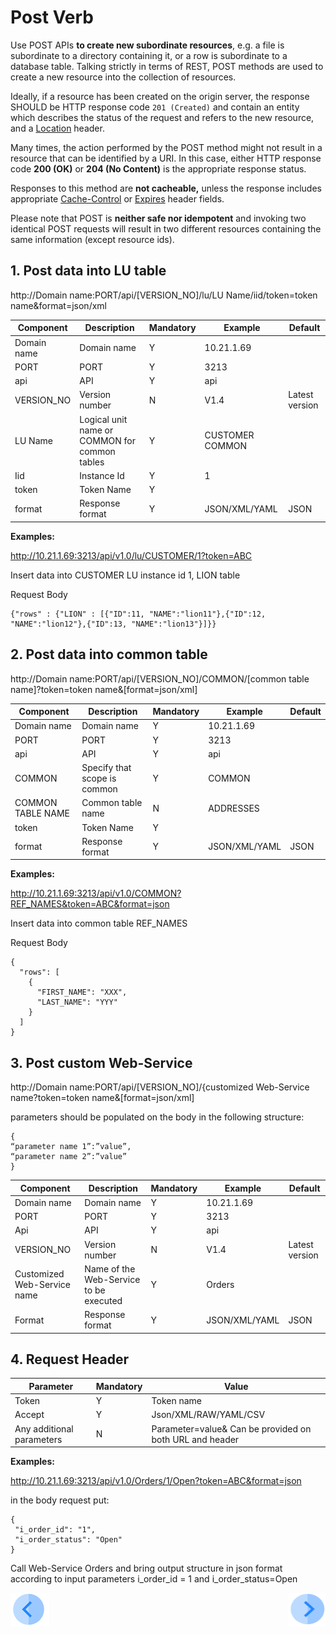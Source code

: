 # Post Verb

Use POST APIs **to create new subordinate resources**, e.g. a file is subordinate to a directory containing it, or a row is subordinate to a database table. Talking strictly in terms of REST, POST methods are used to create a new resource into the collection of resources.

Ideally, if a resource has been created on the origin server, the response SHOULD be HTTP response code `201 (Created)` and contain an entity which describes the status of the request and refers to the new resource, and a [Location](https://en.wikipedia.org/wiki/HTTP_location) header.

Many times, the action performed by the POST method might not result in a resource that can be identified by a URI. In this case, either HTTP response code **200 (OK)** or **204 (No Content)** is the appropriate response status.

Responses to this method are **not cacheable,** unless the response includes appropriate [Cache-Control](https://en.wikipedia.org/wiki/Web_cache#Cache_control) or [Expires](https://www.w3.org/Protocols/rfc2616/rfc2616-sec14.html) header fields.

Please note that POST is **neither safe nor idempotent** and invoking two identical POST requests will result in two different resources containing the same information (except resource ids).

## 1.         Post data into LU table

http://Domain name:PORT/api/[VERSION_NO]/lu/LU Name/iid/token=token name&format=json/xml

| Component   | Description                                    | Mandatory | Example          | Default        |
| ----------- | ---------------------------------------------- | --------- | ---------------- | -------------- |
| Domain name | Domain name                                    | Y         | 10.21.1.69       |                |
| PORT        | PORT                                           | Y         | 3213             |                |
| api         | API                                            | Y         | api              |                |
| VERSION_NO  | Version number                                 | N         | V1.4             | Latest version |
| LU Name     | Logical unit name or COMMON for common  tables | Y         | CUSTOMER  COMMON |                |
| Iid         | Instance Id                                    | Y         | 1                |                |
| token       | Token Name                                     | Y         |                  |                |
| format      | Response format                                | Y         | JSON/XML/YAML    | JSON           |

 

**Examples:**

http://10.21.1.69:3213/api/v1.0/lu/CUSTOMER/1?token=ABC

Insert data into CUSTOMER LU instance id 1, LION table

Request Body

```                     
{"rows" : {"LION" : [{"ID":11, "NAME":"lion11"},{"ID":12, "NAME":"lion12"},{"ID":13, "NAME":"lion13"}]}}
```
 

## 2.      Post data into common table

http://Domain name:PORT/api/[VERSION_NO]/COMMON/[common table name]?token=token name&[format=json/xml]

| **Component**     | **Description**              | **Mandatory** | **Example**   | **Default** |
| ----------------- | ---------------------------- | ------------- | ------------- | ----------- |
| Domain name       | Domain name                  | Y             | 10.21.1.69    |             |
| PORT              | PORT                         | Y             | 3213          |             |
| api               | API                          | Y             | api           |             |
| COMMON            | Specify that scope is common | Y             | COMMON        |             |
| COMMON TABLE NAME | Common table name            | N             | ADDRESSES     |             |
| token             | Token Name                   | Y             |               |             |
| format            | Response format              | Y             | JSON/XML/YAML | JSON        |

**Examples:**

http://10.21.1.69:3213/api/v1.0/COMMON?REF_NAMES&token=ABC&format=json

Insert data into common table REF_NAMES

Request Body
```
{
  "rows": [
    {
      "FIRST_NAME": "XXX",
      "LAST_NAME": "YYY"
    }
  ]
}
```
## 3.   Post custom Web-Service 

http://Domain name:PORT/api/[VERSION_NO]/{customized Web-Service name?token=token name&[format=json/xml]

parameters should be populated on the body in the following structure:
```
{
“parameter name 1”:”value”,
“parameter name 2”:”value”
}
```
| **Component**               | **Description**                        | **Mandatory** | **Example**   | **Default**    |
| --------------------------- | -------------------------------------- | ------------- | ------------- | -------------- |
| Domain name                 | Domain name                            | Y             | 10.21.1.69    |                |
| PORT                        | PORT                                   | Y             | 3213          |                |
| Api                         | API                                    | Y             | api           |                |
| VERSION_NO                  | Version number                         | N             | V1.4          | Latest version |
| Customized Web-Service name | Name of the Web-Service to be executed | Y             | Orders        |                |
| Format                      | Response format                        | Y             | JSON/XML/YAML | JSON           |

## 4.    Request Header

| **Parameter**              | **Mandatory** | **Value**                                                    |
| -------------------------- | ------------- | ------------------------------------------------------------ |
| Token                      | Y             | Token name                                                   |
| Accept                     | Y             | Json/XML/RAW/YAML/CSV                                        |
| Any additional  parameters | N             | Parameter=value&     Can be provided on both  URL and header |

**Examples:**

http://10.21.1.69:3213/api/v1.0/Orders/1/Open?token=ABC&format=json

in the body request put:
```
{
 "i_order_id": "1",
 "i_order_status": "Open"
}
```
Call Web-Service Orders and bring output structure in json format according to input parameters i_order_id = 1 and i_order_status=Open

[![Previous](/articles/images/Previous.png)](/articles/15_web_services/12_Supported_Verbs_Get.md)[<img align="right" width="60" height="54" src="/articles/images/Next.png">](/articles/15_web_services/14_Supported_Verbs_Put.md)


